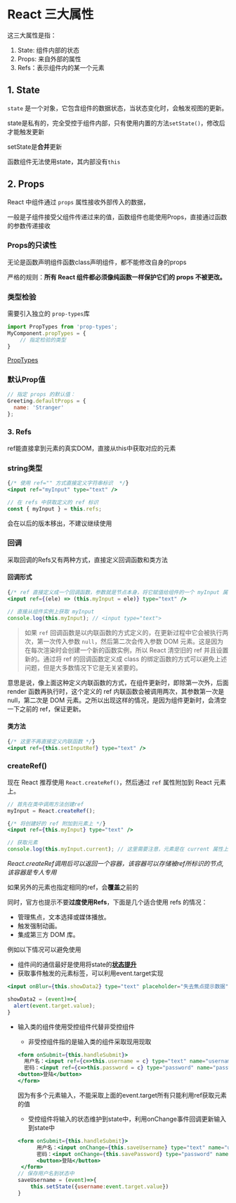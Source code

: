 # React 三大属性

这三大属性是指：

1. State: 组件内部的状态
2. Props: 来自外部的属性
3. Refs：表示组件内的某一个元素

## 1. State

`state` 是一个对象，它包含组件的数据状态，当状态变化时，会触发视图的更新。

state是私有的，完全受控于组件内部，只有使用内置的方法`setState()`，修改后才能触发更新

setState是**合并**更新

函数组件无法使用state，其内部没有`this`

## 2. Props

React 中组件通过 `props` 属性接收外部传入的数据，

一般是子组件接受父组件传递过来的值，函数组件也能使用Props，直接通过函数的参数传递接收

### Props的只读性

无论是函数声明组件函数class声明组件，都不能修改自身的props

严格的规则：**所有 React 组件都必须像纯函数一样保护它们的 props 不被更改。**

### 类型检验

需要引入独立的 `prop-types`库

```jsx
import PropTypes from 'prop-types';
MyComponent.propTypes = {
	// 指定检验的类型
}
```

[PropTypes](https://react.docschina.org/docs/typechecking-with-proptypes.html)

### 默认Prop值

```jsx
// 指定 props 的默认值：
Greeting.defaultProps = {
  name: 'Stranger'
};
```

### 3. Refs

ref能直接拿到元素的真实DOM，直接从this中获取对应的元素

### string类型

```jsx
{/* 使用 ref="" 方式直接定义字符串标识  */}
<input ref="myInput" type="text" />

// 在 refs 中获取定义的 ref 标识
const { myInput } = this.refs;
```

会在以后的版本移出，不建议继续使用

### 回调

采取回调的Refs又有两种方式，直接定义回调函数和类方法

#### 回调形式

```jsx
{/* ref 直接定义成一个回调函数，参数就是节点本身，将它赋值给组件的一个 myInput 属性 */}
<input ref={(ele) => (this.myInput = ele)} type="text" />

// 直接从组件实例上获取 myInput
console.log(this.myInput); // <input type="text">
```

> 如果 `ref` 回调函数是以内联函数的方式定义的，在更新过程中它会被执行两次，第一次传入参数 `null`，然后第二次会传入参数 DOM 元素。这是因为在每次渲染时会创建一个新的函数实例，所以 React 清空旧的 ref 并且设置新的。通过将 ref 的回调函数定义成 class 的绑定函数的方式可以避免上述问题，但是大多数情况下它是无关紧要的。

意思是说，像上面这种定义内联函数的方式，在组件更新时，即除第一次外，后面 render 函数再执行时，这个定义的 ref 内联函数会被调用两次，其参数第一次是 null，第二次是 DOM 元素。之所以出现这样的情况，是因为组件更新时，会清空一下之前的 ref，保证更新。

#### 类方法

```jsx
{/* 这里不再直接定义内联函数 */}
<input ref={this.setInputRef} type="text" />
```

### createRef()

现在 React 推荐使用 `React.createRef()`，然后通过 `ref` 属性附加到 React 元素上。

```jsx
// 首先在类中调用方法创建ref
myInput = React.createRef();

{/* 将创建好的 ref 附加到元素上 */}
<input ref={this.myInput} type="text" />

// 获取元素
console.log(this.myInput.current); // 这里需要注意，元素是在 current 属性上
```

*React.createRef调用后可以返回一个容器，该容器可以存储被ref所标识的节点,该容器是专人专用*

如果另外的元素也指定相同的ref，会**覆盖**之前的

同时，官方也提示不要**过度使用Refs**，下面是几个适合使用 refs 的情况：

- 管理焦点，文本选择或媒体播放。
- 触发强制动画。
- 集成第三方 DOM 库。

例如以下情况可以避免使用

- 组件间的通信最好是使用将state的[**状态提升**](https://zh-hans.reactjs.org/docs/lifting-state-up.html)
- 获取事件触发的元素标签，可以利用event.target实现

```jsx
<input onBlur={this.showData2} type="text" placeholder="失去焦点提示数据"/>

showData2 = (event)=>{
  alert(event.target.value);
}
```

- 输入类的组件使用受控组件代替非受控组件

  - 非受控组件指的是输入类的组件采取现用现取

  ```jsx
  <form onSubmit={this.handleSubmit}>
    用户名：<input ref={c=>this.username = c} type="text" name="username"/>
    密码：<input ref={c=>this.password = c} type="password" name="password" />
  <button>登陆</button>
  </form>
  ```

  因为有多个元素输入，不能采取上面的event.target所有只能利用ref获取元素的值

  - 受控组件将输入的状态维护到state中，利用onChange事件回调更新输入到state中

  ```jsx
  <form onSubmit={this.handleSubmit}>
   		用户名：<input onChange={this.saveUsername} type="text" name="username"/>
   		密码：<input onChange={this.savePassword} type="password" name="password" />
   		<button>登陆</button>
   </form>
  // 保存用户名到状态中
  saveUsername = (event)=>{
      this.setState({username:event.target.value})
  }
  ```

  